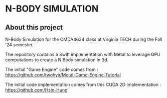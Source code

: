 # N-BODY SIMULATION

## About this project 

N-Body Simulation for the CMDA4634 class at Virginia TECH during the Fall '24 semester.

The repository contains a Swift implementation with Metal to leverage GPU computations to create a N Body simulation in 3d.

The initial "Game Engine" code comes from : https://github.com/twohyjr/Metal-Game-Engine-Tutorial

The initial code implementation comes from this CUDA 2D implementation : https://github.com/Hsin-Hung
